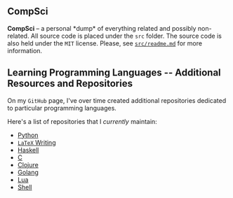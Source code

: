 ## CompSci

**CompSci** – a personal \*dump\* of everything related and possibly non-related.
All source code is placed under the `src` folder. The source code is also held
under the `MIT` license. Please, see [`src/readme.md`][src-readme] for more
information.

## Learning Programming Languages -- Additional Resources and Repositories

On my `GitHub` page, I've over time created additional repositories dedicated
to particular programming languages. 

Here's a list of repositories that I *currently* maintain:

- [Python][python]
- [`LaTeX` Writing][latex]
- [Haskell][hs]
- [C][c]
- [Clojure][clojure]
- [Golang][golang]
- [Lua][lua]
- [Shell][sh]

[c]: https://github.com/michalspano/C-embed-systems
[hs]: https://github.com/michalspano/func-prog
[lua]: https://github.com/michalspano/pajton
[sh]: https://github.com/michalspano/pajton
[python]: https://github.com/michalspano/pajton
[latex]: https://github.com/michalspano/pajton
[clojure]: https://github.com/michalspano/pajton
[golang]: https://github.com/michalspano/pajton

[learn-prog-lang]: learn-prog-lang.md
[src-readme]: https://github.com/michalspano/CompSci/blob/main/src/readme.md
